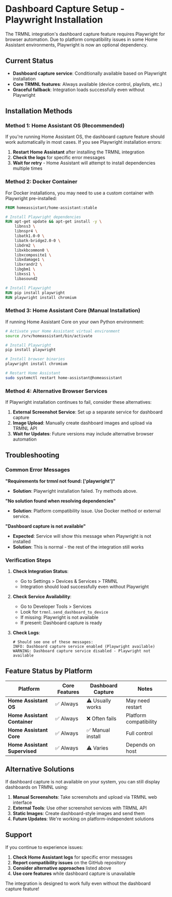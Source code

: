 # Dashboard Capture Setup - Playwright Installation

The TRMNL integration's dashboard capture feature requires Playwright for browser automation. Due to platform compatibility issues in some Home Assistant environments, Playwright is now an optional dependency.

## Current Status

- **Dashboard capture service**: Conditionally available based on Playwright installation
- **Core TRMNL features**: Always available (device control, playlists, etc.)
- **Graceful fallback**: Integration loads successfully even without Playwright

## Installation Methods

### Method 1: Home Assistant OS (Recommended)

If you're running Home Assistant OS, the dashboard capture feature should work automatically in most cases. If you see Playwright installation errors:

1. **Restart Home Assistant** after installing the TRMNL integration
2. **Check the logs** for specific error messages
3. **Wait for retry** - Home Assistant will attempt to install dependencies multiple times

### Method 2: Docker Container

For Docker installations, you may need to use a custom container with Playwright pre-installed:

```dockerfile
FROM homeassistant/home-assistant:stable

# Install Playwright dependencies
RUN apt-get update && apt-get install -y \
    libnss3 \
    libnspr4 \
    libatk1.0-0 \
    libatk-bridge2.0-0 \
    libdrm2 \
    libxkbcommon0 \
    libxcomposite1 \
    libxdamage1 \
    libxrandr2 \
    libgbm1 \
    libxss1 \
    libasound2

# Install Playwright
RUN pip install playwright
RUN playwright install chromium
```

### Method 3: Home Assistant Core (Manual Installation)

If running Home Assistant Core on your own Python environment:

```bash
# Activate your Home Assistant virtual environment
source /srv/homeassistant/bin/activate

# Install Playwright
pip install playwright

# Install browser binaries
playwright install chromium

# Restart Home Assistant
sudo systemctl restart home-assistant@homeassistant
```

### Method 4: Alternative Browser Services

If Playwright installation continues to fail, consider these alternatives:

1. **External Screenshot Service**: Set up a separate service for dashboard capture
2. **Image Upload**: Manually create dashboard images and upload via TRMNL API
3. **Wait for Updates**: Future versions may include alternative browser automation

## Troubleshooting

### Common Error Messages

**"Requirements for trmnl not found: ['playwright']"**
- **Solution**: Playwright installation failed. Try methods above.

**"No solution found when resolving dependencies"**  
- **Solution**: Platform compatibility issue. Use Docker method or external service.

**"Dashboard capture is not available"**
- **Expected**: Service will show this message when Playwright is not installed
- **Solution**: This is normal - the rest of the integration still works

### Verification Steps

1. **Check Integration Status**:
   - Go to Settings > Devices & Services > TRMNL
   - Integration should load successfully even without Playwright

2. **Check Service Availability**:
   - Go to Developer Tools > Services
   - Look for `trmnl.send_dashboard_to_device`
   - If missing: Playwright is not available
   - If present: Dashboard capture is ready

3. **Check Logs**:
   ```
   # Should see one of these messages:
   INFO: Dashboard capture service enabled (Playwright available)
   WARNING: Dashboard capture service disabled - Playwright not available
   ```

## Feature Status by Platform

| Platform | Core Features | Dashboard Capture | Notes |
|----------|---------------|-------------------|-------|
| **Home Assistant OS** | ✅ Always | ⚠️ Usually works | May need restart |
| **Home Assistant Container** | ✅ Always | ❌ Often fails | Platform compatibility |
| **Home Assistant Core** | ✅ Always | ✅ Manual install | Full control |
| **Home Assistant Supervised** | ✅ Always | ⚠️ Varies | Depends on host |

## Alternative Solutions

If dashboard capture is not available on your system, you can still display dashboards on TRMNL using:

1. **Manual Screenshots**: Take screenshots and upload via TRMNL web interface
2. **External Tools**: Use other screenshot services with TRMNL API
3. **Static Images**: Create dashboard-style images and send them
4. **Future Updates**: We're working on platform-independent solutions

## Support

If you continue to experience issues:

1. **Check Home Assistant logs** for specific error messages
2. **Report compatibility issues** on the GitHub repository
3. **Consider alternative approaches** listed above
4. **Use core features** while dashboard capture is unavailable

The integration is designed to work fully even without the dashboard capture feature!